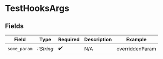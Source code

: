 # TestHooksArgs


## Fields

| Field              | Type               | Required           | Description        | Example            |
| ------------------ | ------------------ | ------------------ | ------------------ | ------------------ |
| `some_param`       | *::String*         | :heavy_check_mark: | N/A                | overriddenParam    |